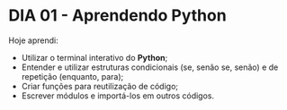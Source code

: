 # DIA 01 - Aprendendo Python

Hoje aprendi:

- Utilizar o terminal interativo do **Python**;
- Entender e utilizar estruturas condicionais (se, senão se, senão) e de repetição (enquanto, para);
- Criar funções para reutilização de código;
- Escrever módulos e importá-los em outros códigos.
